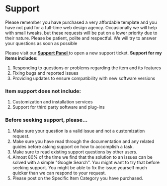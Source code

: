 # Support

Please remember you have purchased a very affordable template and you have not paid for a full-time web design agency. Occasionally we will help with small tweaks, but these requests will be put on a lower priority due to their nature. Please be patient, polite and respectful. We will try to answer your questions as soon as possible

Please visit our [**Support Panel** ](http://vssupport.ticksy.com) to open a new support ticket. **Support for my items includes:**

1. Responding to questions or problems regarding the item and its features
2. Fixing bugs and reported issues
3. Providing updates to ensure compatibility with new software versions

###  **Item support does not include:**

1. Customization and installation services
2. Support for third party software and plug-ins

###  **Before seeking support, please...**

1. Make sure your question is a valid issue and not a customization request.
2. Make sure you have read through the documentation and any related guides before asking support on how to accomplish a task.
3. Make sure to read existing support questions by other users.
4. Almost 80% of the time we find that the solution to an issues can be solved with a simple "Google Search". You might want to try that before seeking support. You might be able to fix the issue yourself much quicker than we can respond to your request.
5. Please post on the Specific Item Category you have purchased.

